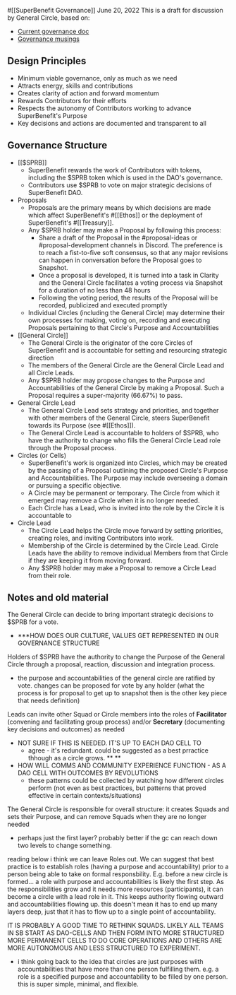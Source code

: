 #[[SuperBenefit Governance]] 
June 20, 2022
This is a draft for discussion by General Circle, based on:
- [Current governance doc](https://app.clarity.so/superbenefit/pages/435b35d2-7737-4223-9d8e-6401af42283d)[](https://app.clarity.so/superbenefit/notes/1cffef2d-a3a1-499c-9799-c21f2afb6358)
- [Governance musings](https://app.clarity.so/superbenefit/notes/1cffef2d-a3a1-499c-9799-c21f2afb6358)


## Design Principles
- Minimum viable governance, only as much as we need
- Attracts energy, skills and contributions
- Creates clarity of action and forward momentum
- Rewards Contributors for their efforts
- Respects the autonomy of Contributors working to advance SuperBenefit's Purpose
- Key decisions and actions are documented and transparent to all

## Governance Structure 
- [[$SPRB]]
	- SuperBenefit rewards the work of Contributors with tokens, including the $SPRB token which is used in the DAO's governance.
	- Contributors use $SPRB to vote on major strategic decisions of SuperBenefit DAO.
- Proposals
	- Proposals are the primary means by which decisions are made which affect SuperBenefit's #[[Ethos]] or the deployment of SuperBenefit's #[[Treasury]].
	- Any $SPRB holder may make a Proposal by following this process:
		- Share a draft of the Proposal in the #proposal-ideas or #proposal-development channels in Discord. The preference is to reach a fist-to-five soft consensus, so that any major revisions can happen in conversation before the Proposal goes to Snapshot.
		- Once a proposal is developed, it is turned into a task in Clarity and the General Circle facilitates a voting process via Snapshot for a duration of no less than 48 hours
		- Following the voting period, the results of the Proposal will be recorded, publicized and executed promptly
	- Individual Circles (including the General Circle) may determine their own processes for making, voting on, recording and executing Proposals pertaining to that Circle's Purpose and Accountabilities
- [[General Circle]] 
	- The General Circle is the originator of the core Circles of SuperBenefit and is accountable for setting and resourcing strategic direction
	- The members of the General Circle are the General Circle Lead and all Circle Leads.
	- Any $SPRB holder may propose changes to the Purpose and Accountabilities of the General Circle by making a Proposal. Such a Proposal requires a super-majority (66.67%) to pass.
- General Circle Lead
	- The General Circle Lead sets strategy and priorities, and together with other members of the General Circle, steers SuperBenefit towards its Purpose (see #[[Ethos]]).
	- The General Circle Lead is accountable to holders of $SPRB, who have the authority to change who fills the General Circle Lead role through the Proposal process.
-  Circles (or Cells)
	- SuperBenefit's work is organized into Circles, which may be created by the passing of a Proposal outlining the proposed Circle's Purpose and Accountabilities. The Purpose may include overseeing a domain or pursuing a specific objective.
	- A Circle may be permanent or temporary. The Circle from which it emerged may remove a Circle when it is no longer needed.
	- Each Circle has a Lead, who is invited into the role by the Circle it is accountable to
- Circle Lead
	- The Circle Lead helps the Circle move forward by setting priorities, creating roles, and inviting Contributors into work. 
	- Membership of the Circle is determined by the Circle Lead. Circle Leads have the ability to remove individual Members from that Circle if they are keeping it from moving forward.
	- Any $SPRB holder may make a Proposal to remove a Circle Lead from their role.



## Notes and old material
The General Circle can decide to bring important strategic decisions to $SPRB  for a vote.
- ***HOW DOES OUR CULTURE, VALUES GET REPRESENTED IN OUR GOVERNANCE STRUCTURE 

Holders of $SPRB have the authority to change the Purpose of the General Circle through a proposal, reaction, discussion and integration process.
- the purpose and accountabilities of the general circle are ratified by vote. changes can be proposed for vote by any holder (what the process is for proposal to get up to snapshot then is the other key piece that needs definition) 

Leads can invite other Squad or Circle members into the roles of **Facilitator** (convening and facilitating group process) and/or **Secretary** (documenting key decisions and outcomes) as needed
- NOT SURE IF THIS IS NEEDED. IT'S UP TO EACH DAO CELL TO 
	- agree - it's redundant. could be suggested as a best prractice thhough as a circle grows. ** **
- HOW WILL COMMS AND COMMUNITY EXPERIENCE FUNCTION - AS A DAO CELL WITH OUTCOMES BY REVOLUTIONS
	- these patterns could be collected by watching how different circles perform (not even as best practices, but patterns that proved effective in certain contexts/situations) 

The General Circle is responsible for overall structure: it creates Squads and sets their Purpose, and can remove Squads when they are no longer needed 
- perhaps just the first layer? probably better if the gc can reach down two levels to change something.  

reading below i think we can leave Roles out. We can suggest that best practice is to establish roles (having a purpose and accountability) prior to a person being able to take on formal responsbility. E.g. before a new circle is formed... a role with purpose and accountabilities is likely the first step. As the responsibilities grow and it needs more resources (participants), it can become a circle with a lead role in it. This keeps authority flowing outward and accountabilities flowing up. this doesn't mean it has to end up many layers deep, just that it has to flow up to a single point of accountability. 




IT IS PROBABLY A GOOD TIME TO RETHINK SQUADS. LIKELY ALL TEAMS IN SB START AS DAO-CELLS AND THEN FORM INTO MORE STRUCTURED MORE PERMANENT CELLS TO DO CORE OPERATIONS AND OTHERS ARE MORE AUTONOMOUS AND LESS STRUCTURED TO EXPERIMENT. 
- i think going back to the idea that circles are just purposes wiith accountabilities that have more than one person fulfilling them. e.g. a role is a specified purpose and accountability to be filled by one person. this is super simple, minimal, and flexible. 

